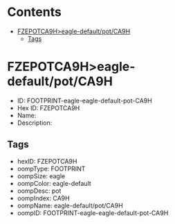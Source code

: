 



Contents
========

* [FZEPOTCA9H>eagle-default/pot/CA9H](#fzepotca9heagle-defaultpotca9h)
	* [Tags](#tags)

# FZEPOTCA9H>eagle-default/pot/CA9H

- ID: FOOTPRINT-eagle-eagle-default-pot-CA9H
- Hex ID: FZEPOTCA9H
- Name: 
- Description: 

## Tags

- hexID: FZEPOTCA9H
- oompType: FOOTPRINT
- oompSize: eagle
- oompColor: eagle-default
- oompDesc: pot
- oompIndex: CA9H
- oompName: eagle-default/pot/CA9H
- oompID: FOOTPRINT-eagle-eagle-default-pot-CA9H
